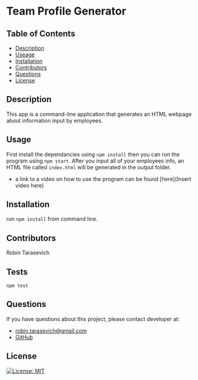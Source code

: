   # Team Profile Generator
  

  ## Table of Contents
  - [Description](#Description)
  - [Useage](#Usage)
  - [Installation](#Installation)
  - [Contributors](#Contributors)
  - [Questions](#Questions)
  - [License](#License)

  ## Description
  This app is a command-line application that generates an HTML webpage about information input by employees. 

  ## Usage
  First install the dependancies using `npm install` then you can run the program using `npm start`. After you input all of your employees info, an HTML file called `index.html` will be generated in the output folder.
  - a link to a video on how to use the program can be found [here](Insert video here)

  ## Installation
  run `npm install` from command line.

  ## Contributors
  Robin Tarasevich

  ## Tests
  `npm test`

  ## Questions
  If you have questions about this project, please contact developer at:
  - robin.tarasevich@gmail.com
  - [GitHub](https://github.com/rtarasevich/Team_Profile_Generator)

  ## License
   [![License: MIT](https://img.shields.io/badge/License-MIT-yellow.svg)](https://opensource.org/licenses/MIT) 

